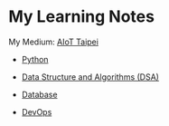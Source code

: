 # My Learning Notes

My Medium: [AIoT Taipei](https://medium.com/aiot-taipei)

- [Python](https://github.com/kaka-lin/Notes/tree/master/Python)

- [Data Structure and Algorithms (DSA)](https://github.com/kaka-lin/Notes/tree/master/DSA)

- [Database](https://github.com/kaka-lin/Notes/tree/master/DB)

- [DevOps](https://github.com/kaka-lin/Notes/tree/master/DevOps)
